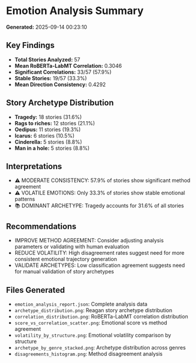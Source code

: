 # Emotion Analysis Summary

**Generated:** 2025-09-14 00:23:10

## Key Findings

- **Total Stories Analyzed:** 57
- **Mean RoBERTa-LabMT Correlation:** 0.3046
- **Significant Correlations:** 33/57 (57.9%)
- **Stable Stories:** 19/57 (33.3%)
- **Mean Direction Consistency:** 0.4292

## Story Archetype Distribution

- **Tragedy:** 18 stories (31.6%)
- **Rags to riches:** 12 stories (21.1%)
- **Oedipus:** 11 stories (19.3%)
- **Icarus:** 6 stories (10.5%)
- **Cinderella:** 5 stories (8.8%)
- **Man in a hole:** 5 stories (8.8%)

## Interpretations

- ⚠️ MODERATE CONSISTENCY: 57.9% of stories show significant method agreement
- ⚠️ VOLATILE EMOTIONS: Only 33.3% of stories show stable emotional patterns
- 📚 DOMINANT ARCHETYPE: Tragedy accounts for 31.6% of all stories

## Recommendations

- IMPROVE METHOD AGREEMENT: Consider adjusting analysis parameters or validating with human evaluation
- REDUCE VOLATILITY: High disagreement rates suggest need for more consistent emotional trajectory generation
- VALIDATE ARCHETYPES: Low classification agreement suggests need for manual validation of story archetypes

## Files Generated

- `emotion_analysis_report.json`: Complete analysis data
- `archetype_distribution.png`: Reagan story archetype distribution
- `correlation_distribution.png`: RoBERTa-LabMT correlation distribution
- `score_vs_correlation_scatter.png`: Emotional score vs method agreement
- `volatility_by_structure.png`: Emotional volatility comparison by structure
- `archetype_by_genre_stacked.png`: Archetype distribution across genres
- `disagreements_histogram.png`: Method disagreement analysis
